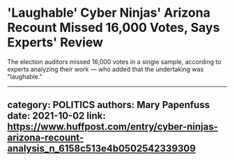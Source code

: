 # 'Laughable' Cyber Ninjas' Arizona Recount Missed 16,000 Votes, Says Experts' Review

The election auditors missed 16,000 votes in a single sample, according to experts analyzing their work — who added that the undertaking was "laughable."

---
category: POLITICS
authors: Mary Papenfuss
date: 2021-10-02
link: https://www.huffpost.com/entry/cyber-ninjas-arizona-recount-analysis_n_6158c513e4b0502542339309
---
